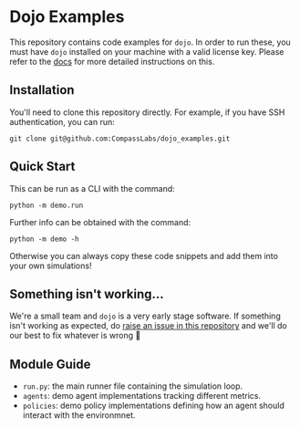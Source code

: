 # Dojo Examples

This repository contains code examples for `dojo`. In order to run these, you must have `dojo` installed on your machine with a valid license key. Please refer to the [docs](https://compasslabs.github.io/docs) for more detailed instructions on this.

## Installation

You'll need to clone this repository directly. For example, if you have SSH authentication, you can run:

```git clone git@github.com:CompassLabs/dojo_examples.git```

## Quick Start

This can be run as a CLI with the command:

```python -m demo.run```

Further info can be obtained with the command:

```python -m demo -h```

Otherwise you can always copy these code snippets and add them into your own simulations!

## Something isn't working...

We're a small team and `dojo` is a very early stage software. If something isn't working as expected, do [raise an issue in this repository](https://github.com/CompassLabs/dojo_examples/issues) and we'll do our best to fix whatever is wrong 🙂

## Module Guide

- `run.py`: the main runner file containing the simulation loop.
- `agents`: demo agent implementations tracking different metrics.
-  `policies`: demo policy implementations defining how an agent should interact with the environmnet.
